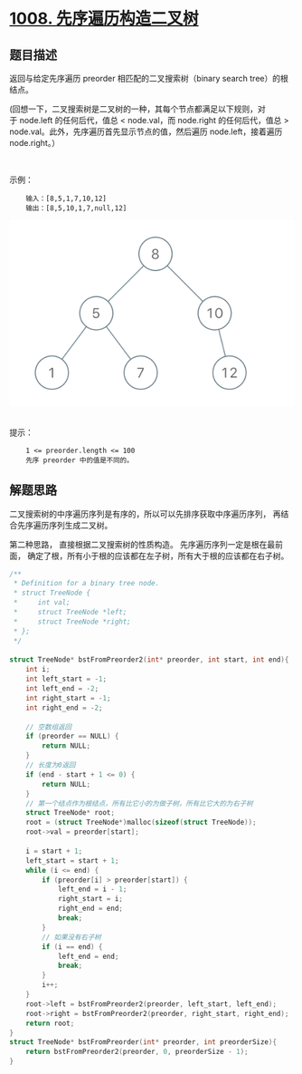 # [1008. 先序遍历构造二叉树](https://leetcode-cn.com/problems/construct-binary-search-tree-from-preorder-traversal/)

## 题目描述

返回与给定先序遍历 preorder 相匹配的二叉搜索树（binary search tree）的根结点。

(回想一下，二叉搜索树是二叉树的一种，其每个节点都满足以下规则，对于 node.left 的任何后代，值总 < node.val，而 node.right 的任何后代，值总 > node.val。此外，先序遍历首先显示节点的值，然后遍历 node.left，接着遍历 node.right。）

 

示例：

        输入：[8,5,1,7,10,12]
        输出：[8,5,10,1,7,null,12]

![](tree.png) 

提示：

        1 <= preorder.length <= 100
        先序 preorder 中的值是不同的。

## 解题思路

二叉搜索树的中序遍历序列是有序的，所以可以先排序获取中序遍历序列， 再结合先序遍历序列生成二叉树。

第二种思路， 直接根据二叉搜索树的性质构造。 先序遍历序列一定是根在最前面， 确定了根，所有小于根的应该都在左子树，所有大于根的应该都在右子树。

```c++
/**
 * Definition for a binary tree node.
 * struct TreeNode {
 *     int val;
 *     struct TreeNode *left;
 *     struct TreeNode *right;
 * };
 */

struct TreeNode* bstFromPreorder2(int* preorder, int start, int end){
    int i;
    int left_start = -1;
    int left_end = -2;
    int right_start = -1;
    int right_end = -2;

    // 空数组返回
    if (preorder == NULL) {
        return NULL;
    }
    // 长度为0返回
    if (end - start + 1 <= 0) {
        return NULL;
    }
    // 第一个结点作为根结点，所有比它小的为做子树，所有比它大的为右子树
    struct TreeNode* root;
    root = (struct TreeNode*)malloc(sizeof(struct TreeNode));
    root->val = preorder[start];

    i = start + 1;
    left_start = start + 1;
    while (i <= end) {
        if (preorder[i] > preorder[start]) {
            left_end = i - 1;
            right_start = i;
            right_end = end;
            break;
        }
        // 如果没有右子树
        if (i == end) {
            left_end = end;
            break;
        }
        i++;
    }
    root->left = bstFromPreorder2(preorder, left_start, left_end);
    root->right = bstFromPreorder2(preorder, right_start, right_end);
    return root;
}
struct TreeNode* bstFromPreorder(int* preorder, int preorderSize){
    return bstFromPreorder2(preorder, 0, preorderSize - 1);
}
```
